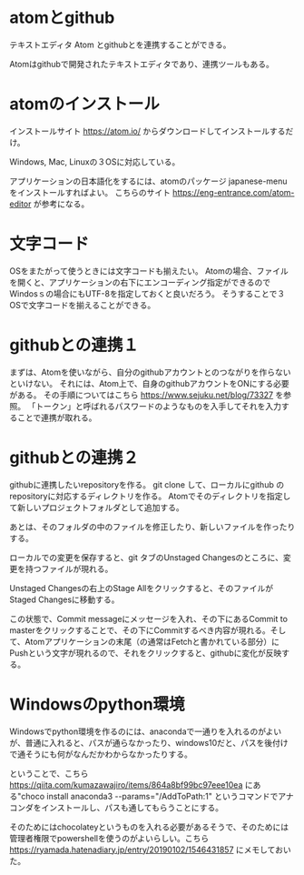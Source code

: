# atomとgithub

テキストエディタ Atom とgithubとを連携することができる。

Atomはgithubで開発されたテキストエディタであり、連携ツールもある。

# atomのインストール

インストールサイト https://atom.io/ からダウンロードしてインストールするだけ。

Windows, Mac, Linuxの３OSに対応している。

アプリケーションの日本語化をするには、atomのパッケージ japanese-menu をインストールすればよい。
こちらのサイト https://eng-entrance.com/atom-editor が参考になる。

# 文字コード

OSをまたがって使うときには文字コードも揃えたい。
Atomの場合、ファイルを開くと、アプリケーションの右下にエンコーディング指定ができるのでWindosｓの場合にもUTF-8を指定しておくと良いだろう。
そうすることで３OSで文字コードを揃えることができる。

# githubとの連携１

まずは、Atomを使いながら、自分のgithubアカウントとのつながりを作らないといけない。
それには、Atom上で、自身のgithubアカウントをONにする必要がある。
その手順についてはこちら https://www.sejuku.net/blog/73327 を参照。
「トークン」と呼ばれるパスワードのようなものを入手してそれを入力することで連携が取れる。

# githubとの連携２

githubに連携したいrepositoryを作る。
git clone して、ローカルにgithub のrepositoryに対応するディレクトリを作る。
Atomでそのディレクトリを指定して新しいプロジェクトフォルダとして追加する。

あとは、そのフォルダの中のファイルを修正したり、新しいファイルを作ったりする。

ローカルでの変更を保存すると、git タブのUnstaged Changesのところに、変更を持つファイルが現れる。

Unstaged Changesの右上のStage Allをクリックすると、そのファイルがStaged Changesに移動する。

この状態で、Commit messageにメッセージを入れ、その下にあるCommit to masterをクリックすることで、その下にCommitするべき内容が現れる。そして、Atomアプリケーションの末尾（の通常はFetchと書かれている部分）にPushという文字が現れるので、それをクリックすると、githubに変化が反映する。

# Windowsのpython環境

Windowsでpython環境を作るのには、anacondaで一通りを入れるのがよいが、普通に入れると、パスが通らなかったり、windows10だと、パスを後付けで通そうにも何がなんだかわからなかったりする。

ということで、こちら https://qiita.com/kumazawajiro/items/864a8bf99bc97eee10ea にある"choco install anaconda3 --params="/AddToPath:1" というコマンドでアナコンダをインストールし、パスも通してもらうことにする。

そのためにはchocolateyというものを入れる必要があるそうで、そのためには管理者権限でpowershellを使うのがよいらしい。こちら https://ryamada.hatenadiary.jp/entry/20190102/1546431857 にメモしておいた。
